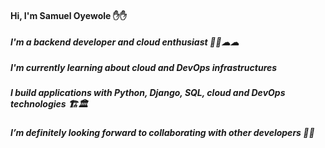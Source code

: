 #### Hi, I'm Samuel Oyewole ✋✋
##### I'm a backend developer and cloud enthusiast 👩‍💻☁☁
##### I'm currently learning about cloud and DevOps infrastructures 
##### I build applications with Python, Django, SQL, cloud and DevOps technologies 🏗🏛
##### I’m definitely looking forward to collaborating with other developers 🤝🤝
